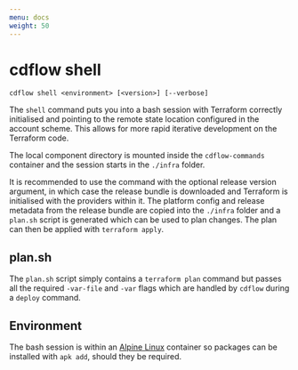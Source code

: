 ```yaml
---
menu: docs
weight: 50
---
```


# cdflow shell

`cdflow shell <environment> [<version>] [--verbose]`

The `shell` command puts you into a bash session with Terraform correctly initialised and pointing to the remote state location configured in the account scheme. This allows for more rapid iterative development on the Terraform code.

The local component directory is mounted inside the `cdflow-commands` container and the session starts in the `./infra` folder.

It is recommended to use the command with the optional release version argument, in which case the release bundle is downloaded and Terraform is initialised with the providers within it. The platform config and release metadata from the release bundle are copied into the `./infra` folder and a `plan.sh` script is generated which can be used to plan changes. The plan can then be applied with `terraform apply`.

## plan.sh

The `plan.sh` script simply contains a `terraform plan` command but passes all the required `-var-file` and `-var` flags which are handled by `cdflow` during a `deploy` command.

## Environment

The bash session is within an [Alpine Linux](https://wiki.alpinelinux.org/wiki/Main_Page) container so packages can be installed with `apk add`, should they be required.
